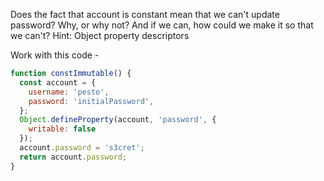
Does the fact that account is constant mean that we can't update password?
Why, or why not? And if we can, how could we make it so that we can't?
Hint: Object property descriptors

Work with this code - 

```js
function constImmutable() {
  const account = {
    username: 'pesto',
    password: 'initialPassword',
  };
  Object.defineProperty(account, 'password', {
    writable: false
  });
  account.password = 's3cret';
  return account.password;
}
```